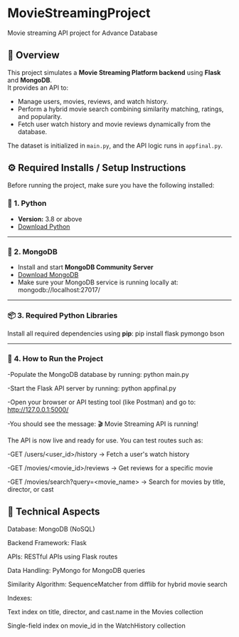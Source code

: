 # MovieStreamingProject
Movie streaming API project for Advance Database

## 📖 Overview  
This project simulates a **Movie Streaming Platform backend** using **Flask** and **MongoDB**.  
It provides an API to:  
- Manage users, movies, reviews, and watch history.  
- Perform a hybrid movie search combining similarity matching, ratings, and popularity.  
- Fetch user watch history and movie reviews dynamically from the database.  

The dataset is initialized in `main.py`, and the API logic runs in `appfinal.py`. 

## ⚙️ Required Installs / Setup Instructions
Before running the project, make sure you have the following installed:

### 🧩 1. Python
- **Version:** 3.8 or above  
- [Download Python](https://www.python.org/downloads/)

---

### 🧰 2. MongoDB
- Install and start **MongoDB Community Server**  
- [Download MongoDB](https://www.mongodb.com/try/download/community)
- Make sure your MongoDB service is running locally at: mongodb://localhost:27017/

---

### 📦 3. Required Python Libraries
Install all required dependencies using **pip**:
pip install flask pymongo bson

---

### 🚀 4. How to Run the Project
-Populate the MongoDB database by running:
python main.py 

-Start the Flask API server by running:
python appfinal.py

-Open your browser or API testing tool (like Postman) and go to:
http://127.0.0.1:5000/

-You should see the message:
🎬 Movie Streaming API is running!

The API is now live and ready for use. You can test routes such as:

-GET /users/<user_id>/history → Fetch a user's watch history

-GET /movies/<movie_id>/reviews → Get reviews for a specific movie

-GET /movies/search?query=<movie_name> → Search for movies by title, director, or cast

## 🧠 Technical Aspects

Database: MongoDB (NoSQL)

Backend Framework: Flask

APIs: RESTful APIs using Flask routes

Data Handling: PyMongo for MongoDB queries

Similarity Algorithm: SequenceMatcher from difflib for hybrid movie search

Indexes:

Text index on title, director, and cast.name in the Movies collection

Single-field index on movie_id in the WatchHistory collection

